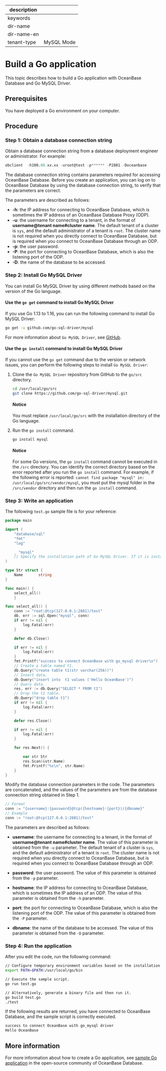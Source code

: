 |description||
|---|---|
|keywords||
|dir-name||
|dir-name-en||
|tenant-type|MySQL Mode|

# Build a Go application

This topic describes how to build a Go application with OceanBase Database and Go MySQL Driver.

## Prerequisites

You have deployed a Go environment on your computer.

## Procedure

### Step 1: Obtain a database connection string

Obtain a database connection string from a database deployment engineer or administrator. For example:

```sql
obclient  -h100.88.xx.xx -uroot@test -p****** -P2881 -Doceanbase
```

The database connection string contains parameters required for accessing OceanBase Database. Before you create an application, you can log on to OceanBase Database by using the database connection string, to verify that the parameters are correct.

The parameters are described as follows:

* **-h**: the IP address for connecting to OceanBase Database, which is sometimes the IP address of an OceanBase Database Proxy (ODP).
* **-u**: the username for connecting to a tenant, in the format of **username@tenant name#cluster name**. The default tenant of a cluster is `sys`, and the default administrator of a tenant is `root`. The cluster name is not required when you directly connect to OceanBase Database, but is required when you connect to OceanBase Database through an ODP.
* **-p**: the user password.
* **-P**: the port for connecting to OceanBase Database, which is also the listening port of the ODP.
* **-D**: the name of the database to be accessed.

### Step 2: Install Go MySQL Driver

You can install Go MySQL Driver by using different methods based on the version of the Go language.

#### Use the `go get` command to install Go MySQL Driver

If you use Go 1.13 to 1.16, you can run the following command to install Go MySQL Driver:

```bash
go get -u github.com/go-sql-driver/mysql
```

For more information about `Go MySQL Driver`, see [GitHub](https://github.com/go-sql-driver/mysql).

#### Use the `go install` command to install Go MySQL Driver

If you cannot use the `go get` command due to the version or network issues, you can perform the following steps to install `Go MySQL Driver`:

1. Clone the `Go MySQL Driver` repository from GitHub to the `go/src` directory.

   ```bash
   cd /usr/local/go/src   
   git clone https://github.com/go-sql-driver/mysql.git
   ```

   <main id="notice" type='notice'>
     <h4>Notice</h4>
     <p>You must replace <code>/usr/local/go/src</code> with the installation directory of the Go language. </p>
   </main>

2. Run the `go install` command.

   ```bash
   go install mysql
   ```

   <main id="notice" type='notice'>
     <h4>Notice</h4>
     <p>For some Go versions, the <code>go install</code> command cannot be executed in the <code>/src</code> directory. You can identify the correct directory based on the error reported after you run the <code>go install</code> command. For example, if the following error is reported: <code>cannot find package "mysql" in: /usr/local/go/src/vendor/mysql</code>, you must put the mysql folder in the <code>/src/vendor</code> directory and then run the <code>go install</code> command. </p>
   </main>

### Step 3: Write an application

The following `test.go` sample file is for your reference:

```go
package main

import (
    "database/sql"
    "fmt"
    "log"

    _ "mysql"
    // Specify the installation path of Go MySQL Driver. If it is installed in the /src directory, you can specify "mysql" as the path.
)

type Str struct {
    Name       string
}

func main() {
    select_all()
    }

func select_all() {
    conn := "root:@tcp(127.0.0.1:2881)/test"
    db, err := sql.Open("mysql", conn)
    if err != nil {
        log.Fatal(err)
    }

    defer db.Close()

    if err != nil {
        log.Fatal(err)
    }
    fmt.Printf("success to connect OceanBase with go_mysql driver\n")
    // Create a table named t1.
    db.Query("create table t1(str varchar(256))")
    // Insert data.
    db.Query("insert into  t1 values ('Hello OceanBase')")
    // Query data.
    res, err := db.Query("SELECT * FROM t1")
    // Drop the t1 table.
    db.Query("drop table t1")
    if err != nil {
        log.Fatal(err)
    }

    defer res.Close()

    if err != nil {
        log.Fatal(err)
    }

    for res.Next() {

        var str Str
        res.Scan(&str.Name)
        fmt.Printf("%s\n", str.Name)
    }
}
```

Modify the database connection parameters in the code. The parameters are concatenated, and the values of the parameters are from the database connection string obtained in Step 1.

```go
// Format
conn := "{username}:{password}@tcp({hostname}:{port})/{dbname}"
// Example
conn := "root:@tcp(127.0.0.1:2881)/test"
```

The parameters are described as follows:

* **username**: the username for connecting to a tenant, in the format of **username@tenant name#cluster name**. The value of this parameter is obtained from the `-u` parameter. The default tenant of a cluster is `sys`, and the default administrator of a tenant is `root`. The cluster name is not required when you directly connect to OceanBase Database, but is required when you connect to OceanBase Database through an ODP.

* **password**: the user password. The value of this parameter is obtained from the `-p` parameter.

* **hostname**: the IP address for connecting to OceanBase Database, which is sometimes the IP address of an ODP. The value of this parameter is obtained from the `-h` parameter.

* **port**: the port for connecting to OceanBase Database, which is also the listening port of the ODP. The value of this parameter is obtained from the `-P` parameter.

* **dbname**: the name of the database to be accessed. The value of this parameter is obtained from the `-D` parameter.

### Step 4: Run the application

After you edit the code, run the following command:

```bash
// Configure temporary environment variables based on the installation path of the Go language.
export PATH=$PATH:/usr/local/go/bin

// Execute the sample script.
go run test.go

// Alternatively, generate a binary file and then run it.
go build test.go
./test
```

If the following results are returned, you have connected to OceanBase Database, and the sample script is correctly executed.

```bash
success to connect OceanBase with go_mysql driver
Hello OceanBase
```

## More information

For more information about how to create a Go application, see [sample Go application](https://github.com/oceanbase/ob-example/tree/master/examples/driver/golang-go-sql-driver) in the open-source community of OceanBase Database.

